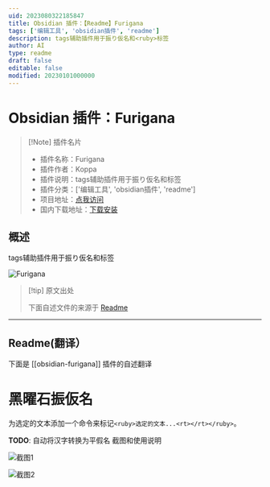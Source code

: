 ```yaml
---
uid: 2023080322185847
title: Obsidian 插件：【Readme】Furigana
tags: ['编辑工具', 'obsidian插件', 'readme']
description: tags辅助插件用于振り仮名和<ruby>标签
author: AI
type: readme
draft: false
editable: false
modified: 20230101000000
---
```


# Obsidian 插件：Furigana

> [!Note] 插件名片
> - 插件名称：Furigana
> - 插件作者：Koppa
> - 插件说明：tags辅助插件用于振り仮名和<ruby>标签
> - 插件分类：['编辑工具', 'obsidian插件', 'readme']
> - 项目地址：[点我访问](https://github.com/uonr/obsidian-furigana)
> - 国内下载地址：[下载安装](https://pkmer.cn/products/plugin/pluginMarket/?obsidian-furigana)

## 概述

tags辅助插件用于振り仮名和<ruby>标签

![Furigana](https://cdn.pkmer.cn/covers/obsidian-furigana.png!pkmer)

> [!tip] 原文出处
> 
>下面自述文件的来源于 [Readme](https://ghproxy.net/https://raw.githubusercontent.com/uonr/obsidian-furigana/master/README.md)
> 

---

## Readme(翻译）

下面是 [[obsidian-furigana]] 插件的自述翻译


黑曜石振仮名
===========

为选定的文本添加一个命令来标记`<ruby>选定的文本...<rt></rt></ruby>`。

**TODO**: 自动将汉字转换为平假名
截图和使用说明

![截图1](https://raw.githubusercontent.com/uonr/obsidian-furigana/master/screenshot-1.png)

![截图2](https://raw.githubusercontent.com/uonr/obsidian-furigana/master/screenshot-2.png)



